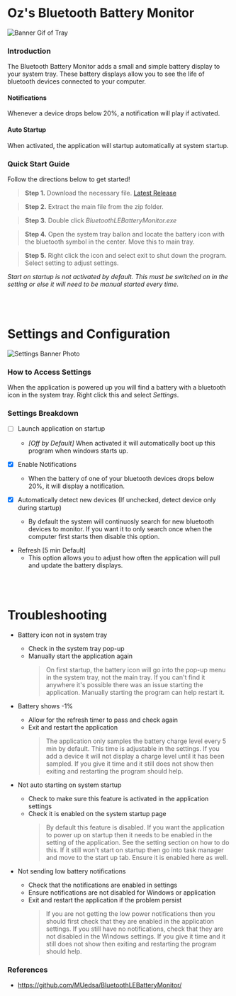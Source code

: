 # Oz's Bluetooth Battery Monitor

![Banner Gif of Tray](https://media1.giphy.com/media/v1.Y2lkPTc5MGI3NjExOWpvZ2ZwMGJrY3R3bDJmb3BqYmg4a2t0MzNucGFxZzgxYjNiN2VmNyZlcD12MV9pbnRlcm5hbF9naWZfYnlfaWQmY3Q9Zw/litgGrkazhyxXO3Gwl/giphy.gif)


### Introduction
The Bluetooth Battery Monitor adds a small and simple battery display to your system tray. These battery displays allow you to see the life of bluetooth devices connected to your computer.

#### Notifications
Whenever a device drops below 20%, a notification will play if activated.

#### Auto Startup
When activated, the application will startup automatically at system startup.

### Quick Start Guide
Follow the directions below to get started!

> **Step 1.** Download the necessary file. [Latest Release](https://github.com/o0Zz/ozBluetoothLEBatteryMonitor.git)

>**Step 2.** Extract the main file from the zip folder.

>**Step 3.** Double click *BluetoothLEBatteryMonitor.exe*

>**Step 4.** Open the system tray ballon and locate the battery icon with the bluetooth symbol in the center. Move this to main tray.

>**Step 5.** Right click the icon and select exit to shut down the program. Select setting to adjust settings.

*Start on startup is not activated by default. This must be switched on in the setting or else it will need to be manual started every time.*

<br />
<br />

# Settings and Configuration
![Settings Banner Photo](https://media1.giphy.com/media/v1.Y2lkPTc5MGI3NjExanYyMWp3bDU0eDl3eDVzcWViNjdneWFrbHZzc2RrODg1dGIxczNvYyZlcD12MV9pbnRlcm5hbF9naWZfYnlfaWQmY3Q9Zw/fZ8r6dPnRu42w9boy5/giphy.gif)
### How to Access Settings
When the application is powered up you will find a battery with a bluetooth icon in the system tray. Right click this and select *Settings*.

### Settings Breakdown

- [ ] Launch application on startup
  - *[Off by Default]* When activated it will automatically boot up this program when windows starts up.

- [x] Enable Notifications
  - When the battery of one of your bluetooth devices drops below 20%, it will display a notification.

- [x] Automatically detect new devices (If unchecked, detect device only during startup)
  - By default the system will continuosly search for new bluetooth devices to monitor. If you want it to only search once when the computer first starts then disable this option.

- Refresh [5 min Default]
  - This option allows you to adjust how often the application will pull and update the battery displays.

<br />
<br />

  # Troubleshooting

- Battery icon not in system tray
  - Check in the system tray pop-up 
  - Manually start the application again
    > On first startup, the battery icon will go into the pop-up menu in the system tray, not the main tray. If you can't find it anywhere it's possible there was an issue starting the application. Manually starting the program can help restart it.

- Battery shows -1%
  - Allow for the refresh timer to pass and check again 
  - Exit and restart the application
    > The application only samples the battery charge level every 5 min by default. This time is adjustable in the settings. If you add a device it will not display a charge level until it has been sampled. If you give it time and it still does not show then exiting and restarting the program should help.

- Not auto starting on system startup
  - Check to make sure this feature is activated in the application settings
  - Check it is enabled on the system startup page
    > By default this feature is disabled. If you want the application to power up on startup then it needs to be enabled in the setting of the application. See the setting section on how to do this. If it still won't start on startup then go into task manager and move to the start up tab. Ensure it is enabled here as well.

- Not sending low battery notifications
  - Check that the notifications are enabled in settings
  - Ensure notifications are not disabled for Windows or application 
  - Exit and restart the application if the problem persist
    >If you are not getting the low power notifications then you should first check that they are enabled in the application settings. If you still have no notifications, check that they are not disabled in the Windows settings. If you give it time and it still does not show then exiting and restarting the program should help.


### References
- https://github.com/MUedsa/BluetoothLEBatteryMonitor/
